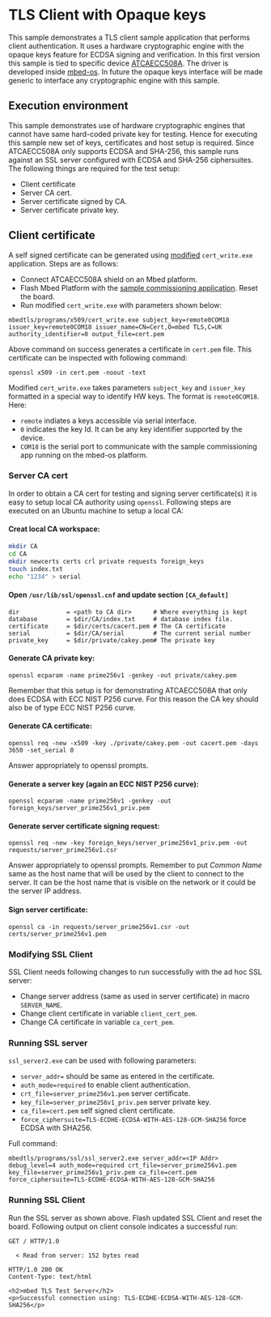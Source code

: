 # TLS Client with Opaque keys
This sample demonstrates a TLS client sample application that performs client authentication. It uses a hardware cryptographic engine with the opaque keys feature for ECDSA signing and verification. In this first version this sample is tied to specific device [ATCAECC508A](https://www.microchip.com/wwwproducts/en/ATECC508A). The driver is developed inside [mbed-os](https://github.com/ARMmbed/mbed-os/pull/6104).
In future the opaque keys interface will be made generic to interface any cryptographic engine with this sample.

## Execution environment
This sample demonstrates use of hardware cryptographic engines that cannot have same hard-coded private key for testing. Hence for executing this sample new set of keys, certificates and host setup is required. Since ATCAECC508A only supports ECDSA and SHA-256, this sample runs against an SSL server configured with ECDSA and SHA-256 ciphersuites. The following things are required for the test setup:

- Client certificate
- Server CA cert.
- Server certificate signed by CA.
- Server certificate private key.

## Client certificate
A self signed certificate can be generated using [modified](https://github.com/ARMmbed/mbedtls/pull/1360) ```cert_write.exe``` application. Steps are as follows:
- Connect ATCAECC508A shield on an Mbed platform.
- Flash Mbed Platform with the [sample commissioning application](https://github.com/mazimkhan/mbed-os/blob/b1329cf711d1264a1f6e35924cd2cbde2cc3f703/features/atcryptoauth/README.md#commissioning-application). Reset the board.
- Run modified ```cert_write.exe``` with parameters shown below:

```
mbedtls/programs/x509/cert_write.exe subject_key=remote0COM18 issuer_key=remote0COM18 issuer_name=CN=Cert,O=mbed TLS,C=UK authority_identifier=0 output_file=cert.pem
```
Above command on success generates a certificate in ```cert.pem``` file. This certificate can be inspected with following command:
```
openssl x509 -in cert.pem -noout -text
```

Modified ```cert_write.exe``` takes parameters ```subject_key``` and ```issuer_key``` formatted in a special way to identify HW keys. 
The format is ```remote0COM18```. Here:
- ```remote``` indiates a keys accessible via serial interface.
- ```0``` indicates the key Id. It can be any key identifier supported by the device.
- ```COM18``` is the serial port to communicate with the sample commissioning app running on the mbed-os platform.

### Server CA cert
In order to obtain a CA cert for testing and signing server certificate(s) it is easy to setup local CA authority using ```openssl```. Following steps are executed on an Ubuntu machine to setup a local CA:

#### Creat local CA workspace:
```sh
mkdir CA
cd CA
mkdir newcerts certs crl private requests foreign_keys
touch index.txt
echo "1234" > serial
```

#### Open ```/usr/lib/ssl/openssl.cnf``` and update section ```[CA_default]```
```
dir             = <path to CA dir>      # Where everything is kept
database        = $dir/CA/index.txt     # database index file.
certificate     = $dir/certs/cacert.pem # The CA certificate
serial          = $dir/CA/serial        # The current serial number
private_key     = $dir/private/cakey.pem# The private key
```

#### Generate CA private key:
```
openssl ecparam -name prime256v1 -genkey -out private/cakey.pem
```
Remember that this setup is for demonstrating ATCAECC508A that only does ECDSA with ECC NIST P256 curve. For this reason the CA key should also be of type ECC NIST P256 curve.

#### Generate CA certificate:
```
openssl req -new -x509 -key ./private/cakey.pem -out cacert.pem -days 3650 -set_serial 0
```
Answer appropriately to openssl prompts.

#### Generate a server key (again an ECC NIST P256 curve):
```
openssl ecparam -name prime256v1 -genkey -out foreign_keys/server_prime256v1_priv.pem
```

#### Generate server certificate signing request:
```
openssl req -new -key foreign_keys/server_prime256v1_priv.pem -out requests/server_prime256v1.csr
```
Answer appropriately to openssl prompts. Remember to put *Common Name* same as the host name that will be used by the client to connect to the server. It can be the host name that is visible on the network or it could be the server IP address.

#### Sign server certificate:
```
openssl ca -in requests/server_prime256v1.csr -out certs/server_prime256v1.pem
```

### Modifying SSL Client
SSL Client needs following changes to run successfully with the ad hoc SSL server:
- Change server address (same as used in server certificate) in macro ```SERVER_NAME```.
- Change client certificate in variable ```client_cert_pem```.
- Change CA certificate in variable ```ca_cert_pem```.

### Running SSL server
```ssl_server2.exe``` can be used with following parameters:
- ```server_addr=``` should be same as entered in the certificate.
- ```auth_mode=required``` to enable client authentication.
- ```crt_file=server_prime256v1.pem``` server certificate.
- ```key_file=server_prime256v1_priv.pem``` server private key.
- ```ca_file=cert.pem``` self signed client certificate.
- ```force_ciphersuite=TLS-ECDHE-ECDSA-WITH-AES-128-GCM-SHA256``` force ECDSA with SHA256.

Full command:
```
mbedtls/programs/ssl/ssl_server2.exe server_addr=<IP Addr> debug_level=4 auth_mode=required crt_file=server_prime256v1.pem key_file=server_prime256v1_priv.pem ca_file=cert.pem  force_ciphersuite=TLS-ECDHE-ECDSA-WITH-AES-128-GCM-SHA256
```

### Running SSL Client
Run the SSL server as shown above. Flash updated SSL Client and reset the board. Following output on client console indicates a successful run:
```
GET / HTTP/1.0

  < Read from server: 152 bytes read

HTTP/1.0 200 OK
Content-Type: text/html

<h2>mbed TLS Test Server</h2>
<p>Successful connection using: TLS-ECDHE-ECDSA-WITH-AES-128-GCM-SHA256</p>
```
